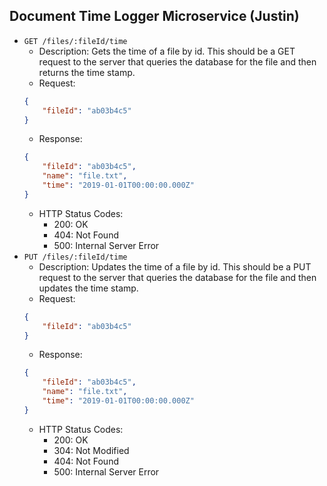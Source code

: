 ## **Document Time Logger Microservice (Justin)**

- `GET /files/:fileId/time`
    - Description: Gets the time of a file by id. This should be a GET request to the server that queries the database for the file and then returns the time stamp.
    - Request: 
    ```json
    {
        "fileId": "ab03b4c5"
    }
    ```
    - Response: 
    ```json
    {
        "fileId": "ab03b4c5",       
        "name": "file.txt",
        "time": "2019-01-01T00:00:00.000Z"
    }
    ```
    - HTTP Status Codes:
        - 200: OK
        - 404: Not Found
        - 500: Internal Server Error
- `PUT /files/:fileId/time`
    - Description: Updates the time of a file by id. This should be a PUT request to the server that queries the database for the file and then updates the time stamp.
    - Request: 
    ```json
    {
        "fileId": "ab03b4c5"
    }
    ```
    - Response: 
    ```json
    {
        "fileId": "ab03b4c5",
        "name": "file.txt",
        "time": "2019-01-01T00:00:00.000Z"
    }
    ```
    - HTTP Status Codes:
        - 200: OK
        - 304: Not Modified
        - 404: Not Found
        - 500: Internal Server Error